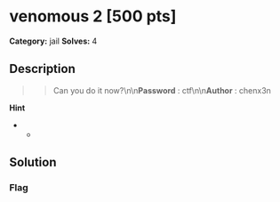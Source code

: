 # venomous 2 [500 pts]

**Category:** jail
**Solves:** 4

## Description
>> Can you do it now?\n\n**Password** : ctf\n\n**Author** : chenx3n

**Hint**
* -

## Solution

### Flag

